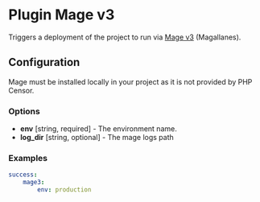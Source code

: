 Plugin Mage v3
==============

Triggers a deployment of the project to run via [Mage v3](https://github.com/andres-montanez/Magallanes) (Magallanes).

Configuration
-------------

Mage must be installed locally in your project as it is not provided by PHP Censor.

### Options

* **env** [string, required] - The environment name.
* **log_dir** [string, optional] - The mage logs path

### Examples

```yml
success:
    mage3:
        env: production
```
